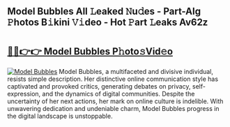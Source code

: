 ## Model Bubbles All 𝙻eaked 𝙽u𝚍es - Part-AIg 𝙿hotos B𝚒kini 𝚅𝚒deo - Hot 𝙿art 𝙻eaks Av62z

# <h2><a href="http://ld3c6q.urlbe.top/?page=Model+Bubbles">🔗🔗👉👉 Model Bubbles P𝚑oto𝚜Vid𝚎o</a></h2>

[![Model Bubbles](https://i.imgur.com/eBuTRDB.gif)](http://ld3c6q.urlbe.top/?page=Model+Bubbles)
Model Bubbles, a multifaceted and divisive individual, resists simple description. Her distinctive online communication style has captivated and provoked critics, generating debates on privacy, self-expression, and the dynamics of digital communities. Despite the uncertainty of her next actions, her mark on online culture is indelible. With unwavering dedication and undeniable charm, Model Bubbles progress in the digital landscape is unstoppable.
